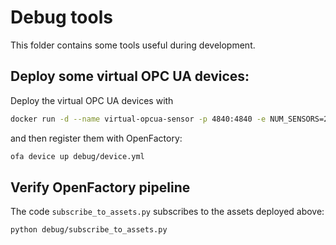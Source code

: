 # Debug tools
This folder contains some tools useful during development.

## Deploy some virtual OPC UA devices:
Deploy the virtual OPC UA devices with
```bash
docker run -d --name virtual-opcua-sensor -p 4840:4840 -e NUM_SENSORS=2 ghcr.io/openfactoryio/virtual-opcua-sensor
```
and then register them with OpenFactory:
```bash
ofa device up debug/device.yml
```

## Verify OpenFactory pipeline
The code `subscribe_to_assets.py` subscribes to the assets deployed above:
```bash
python debug/subscribe_to_assets.py
```
